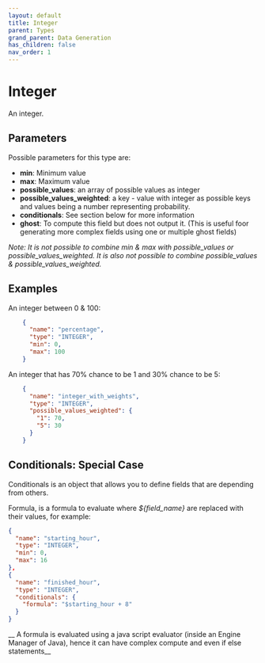 ```yaml
---
layout: default
title: Integer
parent: Types
grand_parent: Data Generation
has_children: false
nav_order: 1
---
```


# Integer

An integer.

## Parameters

Possible parameters for this type are:

- **min**: Minimum value
- **max**: Maximum value
- **possible_values**: an array of possible values as integer
- **possible_values_weighted**: a key - value with integer as possible keys and values being a number representing probability.
- **conditionals**: See section below for more information
- **ghost**: To compute this field but does not output it. (This is useful foor generating more complex fields using one or multiple ghost fields)

*Note: It is not possible to combine min & max with possible_values or possible_values_weighted. It is also not possible to combine possible_values & possible_values_weighted.*

## Examples

An integer between 0 & 100:

```json
    {
      "name": "percentage",
      "type": "INTEGER",
      "min": 0,
      "max": 100
    }
```

An integer that has 70% chance to be 1 and 30% chance to be 5:
```json
    {
      "name": "integer_with_weights",
      "type": "INTEGER",
      "possible_values_weighted": {
        "1": 70,
        "5": 30
      }
    }
```

## Conditionals: Special Case

Conditionals is an object that allows you to define fields that are depending from others.

Formula, is a formula to evaluate where _${field_name}_ are replaced with their values, for example:

```json
{
  "name": "starting_hour",
  "type": "INTEGER",
  "min": 0,
  "max": 16
},
{
  "name": "finished_hour",
  "type": "INTEGER",
  "conditionals": {
    "formula": "$starting_hour + 8"
  }
}
```

__ A formula is evaluated using a java script evaluator (inside an Engine Manager of Java), hence it can have complex compute and even if else statements__